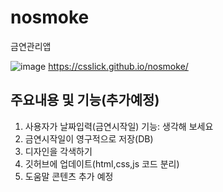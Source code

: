 # nosmoke
금연관리앱

![image](https://user-images.githubusercontent.com/24298382/174220541-7a88330a-b4ad-4691-a1d8-286b813d553a.png)
https://csslick.github.io/nosmoke/

## 주요내용 및 기능(추가예정)
1. 사용자가 날짜입력(금연시작일) 기능: 생각해 보세요
2. 금연시작일이 영구적으로 저장(DB)
3. 디자인을 각색하기
4. 깃허브에 업데이트(html,css,js 코드 분리)
5. 도움말 콘텐츠 추가 예정
